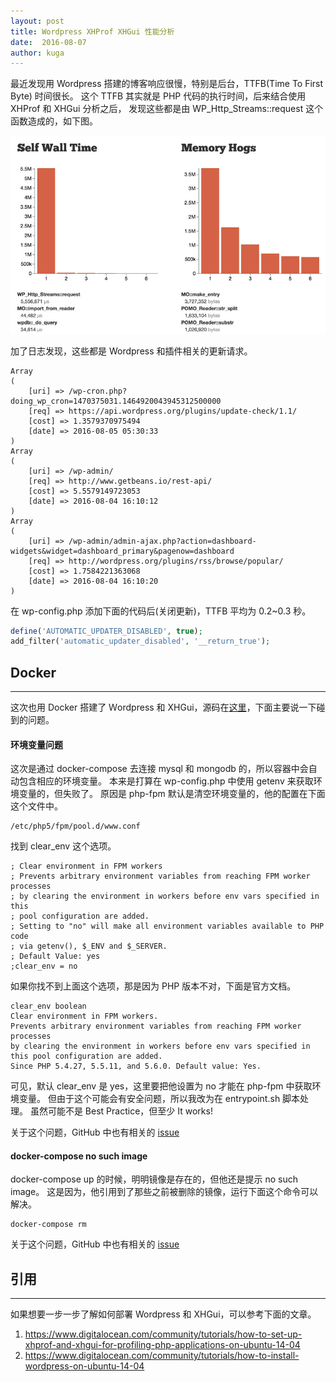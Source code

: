 ```yaml
---
layout: post
title: Wordpress XHProf XHGui 性能分析
date:  2016-08-07
author: kuga
---
```


最近发现用 Wordpress 搭建的博客响应很慢，特别是后台，TTFB(Time To First Byte) 时间很长。
这个 TTFB 其实就是 PHP 代码的执行时间，后来结合使用 XHProf 和 XHGui 分析之后，
发现这些都是由 WP_Http_Streams::request 这个函数造成的，如下图。

![xhgui](/img/xhgui.jpg)

加了日志发现，这些都是 Wordpress 和插件相关的更新请求。

```
Array
(
    [uri] => /wp-cron.php?doing_wp_cron=1470375031.1464920043945312500000
    [req] => https://api.wordpress.org/plugins/update-check/1.1/
    [cost] => 1.3579370975494
    [date] => 2016-08-05 05:30:33
)
Array
(
    [uri] => /wp-admin/
    [req] => http://www.getbeans.io/rest-api/
    [cost] => 5.5579149723053
    [date] => 2016-08-04 16:10:12
)
Array
(
    [uri] => /wp-admin/admin-ajax.php?action=dashboard-widgets&widget=dashboard_primary&pagenow=dashboard
    [req] => http://wordpress.org/plugins/rss/browse/popular/
    [cost] => 1.7584221363068
    [date] => 2016-08-04 16:10:20
)
```

在 wp-config.php 添加下面的代码后(关闭更新)，TTFB 平均为 0.2~0.3 秒。

```php
define('AUTOMATIC_UPDATER_DISABLED', true);
add_filter('automatic_updater_disabled', '__return_true');
```

## Docker
---------

这次也用 Docker 搭建了 Ｗordpress 和 XHGui，源码在<a href="https://github.com/xkuga/docker-wordpress-xhgui" target="_blank">这里</a>，下面主要说一下碰到的问题。

#### 环境变量问题

这次是通过 docker-compose 去连接 mysql 和 mongodb 的，所以容器中会自动包含相应的环境变量。
本来是打算在 wp-config.php 中使用 getenv 来获取环境变量的，但失败了。
原因是 php-fpm 默认是清空环境变量的，他的配置在下面这个文件中。

```
/etc/php5/fpm/pool.d/www.conf
```

找到 clear_env 这个选项。

```
; Clear environment in FPM workers
; Prevents arbitrary environment variables from reaching FPM worker processes
; by clearing the environment in workers before env vars specified in this
; pool configuration are added.
; Setting to "no" will make all environment variables available to PHP code
; via getenv(), $_ENV and $_SERVER.
; Default Value: yes
;clear_env = no
```

如果你找不到上面这个选项，那是因为 PHP 版本不对，下面是官方文档。

```
clear_env boolean
Clear environment in FPM workers.
Prevents arbitrary environment variables from reaching FPM worker processes
by clearing the environment in workers before env vars specified in this pool configuration are added.
Since PHP 5.4.27, 5.5.11, and 5.6.0. Default value: Yes.
```

可见，默认 clear_env 是 yes，这里要把他设置为 no 才能在 php-fpm 中获取环境变量。
但由于这个可能会有安全问题，所以我改为在 entrypoint.sh 脚本处理。
虽然可能不是 Best Practice，但至少 It works!

关于这个问题，GitHub 中也有相关的 <a href="https://github.com/docker-library/php/issues/74" target="_blank">issue</a>

#### docker-compose no such image

docker-compose up 的时候，明明镜像是存在的，但他还是提示 no such image。
这是因为，他引用到了那些之前被删除的镜像，运行下面这个命令可以解决。

```
docker-compose rm
```

关于这个问题，GitHub 中也有相关的 <a href="https://github.com/docker/compose/issues/1113" target="_blank">issue</a>

## 引用
------

如果想要一步一步了解如何部署 Wordpress 和 XHGui，可以参考下面的文章。

1. <a href="https://www.digitalocean.com/community/tutorials/how-to-set-up-xhprof-and-xhgui-for-profiling-php-applications-on-ubuntu-14-04" target="_blank">https://www.digitalocean.com/community/tutorials/how-to-set-up-xhprof-and-xhgui-for-profiling-php-applications-on-ubuntu-14-04</a>
2. <a href="https://www.digitalocean.com/community/tutorials/how-to-install-wordpress-on-ubuntu-14-04" target="_blank">https://www.digitalocean.com/community/tutorials/how-to-install-wordpress-on-ubuntu-14-04</a>
